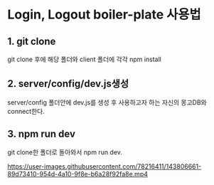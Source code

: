 # Login, Logout boiler-plate 사용법

## 1. git clone
git clone 후에 해당 폴더와 client 폴더에 각각 npm install

## 2. server/config/dev.js생성
server/config 폴더안에 dev.js를 생성 후 사용하고자 하는 자신의 몽고DB와 connect한다.

## 3. npm run dev
git clone한 폴더로 돌아와서 npm run dev.

https://user-images.githubusercontent.com/78216411/143806661-89d73410-954d-4a10-9f8e-b6a28f92fa8e.mp4

